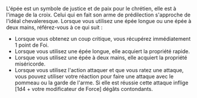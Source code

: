 ﻿---
id: combat_feats_fr.md#Épéiste
name: Épéiste
---
L'épée est un symbole de justice et de paix pour le chrétien, elle est à l'image de la croix. Celui qui en fait son arme de prédilection s'approche de l'idéal chevaleresque. Lorsque vous utilisez une épée longue ou une épée à deux mains, référez-vous à ce qui suit :

* Lorsque vous obtenez un coup critique, vous récupérez immédiatement 1 point de Foi.
* Lorsque vous utilisez une épée longue, elle acquiert la propriété rapide.
* Lorsque vous utilisez une épée à deux mains, elle acquiert la propriété miséricorde.
* Lorsque vous utilisez l'action attaquer et que vous ratez une attaque, vous pouvez utiliser votre réaction pour faire une attaque avec le pommeau ou la garde de l'arme. Si elle est réussie cette attaque inflige [1d4 + votre modificateur de Force] dégâts contondants.

